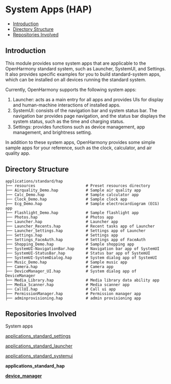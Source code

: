 # System Apps \(HAP\)<a name="EN-US_TOPIC_0000001162045697"></a>

-   [Introduction](#section110mcpsimp)
-   [Directory Structure](#section11948105210591)
-   [Repositories Involved](#section120mcpsimp)

## Introduction<a name="section110mcpsimp"></a>

This module provides some system apps that are applicable to the OpenHarmony standard system, such as Launcher, SystemUI, and Settings. It also provides specific examples for you to build standard-system apps, which can be installed on all devices running the standard system.

Currently, OpenHarmony supports the following system apps:

1.  Launcher: acts as a main entry for all apps and provides UIs for display and human-machine interactions of installed apps.
2.  SystemUI: consists of the navigation bar and system status bar. The navigation bar provides page navigation, and the status bar displays the system status, such as the time and charging status.
3.  Settings: provides functions such as device management, app management, and brightness setting.

In addition to these system apps, OpenHarmony provides some simple sample apps for your reference, such as the clock, calculator, and air quality app.

## Directory Structure<a name="section11948105210591"></a>

```
applications/standard/hap
├── resources                      # Preset resources directory
├── Airquality_Demo.hap            # Sample air quality app
├── Calc_Demo.hap                  # Sample calculator app
├── Clock_Demo.hap                 # Sample clock app
├── Ecg_Demo.hap                   # Sample electrocardiogram (ECG) app
├── Flashlight_Demo.hap            # Sample flashlight app
├── Photos.hap                     # Photos app
├── Launcher.hap                   # Launcher app
├── Launcher_Recents.hap           # Recent tasks app of Launcher
├── Launcher_Settings.hap          # Settings app of Launcher
├── Settings.hap                   # Settings app
├── Settings_FaceAuth.hap          # Settings app of FaceAuth
├── Shopping_Demo.hap              # Sample shopping app
├── SystemUI-NavigationBar.hap     # Navigation bar app of SystemUI
├── SystemUI-StatusBar.hap         # Status bar app of SystemUI
├── SystemUI-SystemDialog.hap      # System dialog app of SystemUI
├── Music_Demo.hap                 # Sample music app
├── Camera.hap                     # Camera app
├── DeviceManager_UI.hap           # System dialog app of DeviceManager
├── Media_Library.hap              # Media library data ability app
├── Media_Scanner.hap              # Media scanner app
├── CallUI.hap                     # Call ui app
├── PermissionManager.hap          # Permission manager app
├── adminprovisioning.hap          # admin provisioning app
```

## Repositories Involved<a name="section120mcpsimp"></a>

System apps

[applications\_standard\_settings](https://gitee.com/openharmony/applications_settings)

[applications\_standard\_launcher](https://gitee.com/openharmony/applications_launcher)

[applications\_standard\_systemui](https://gitee.com/openharmony/applications_systemui)

**applications\_standard\_hap**

**[device_manager](https://gitee.com/openharmony/device_manager)**

